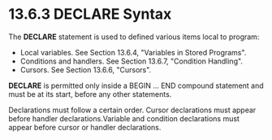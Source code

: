 # 13.6.3 DECLARE Syntax
The **DECLARE** statement is used to defined various items local to program:
* Local variables. See Section 13.6.4, "Variables in Stored Programs".
* Conditions and handlers. See Section 13.6.7, "Condition Handling".
* Cursors. See Section 13.6.6, "Cursors".

**DECLARE** is permitted only inside a BEGIN ... END compound statement and must be at its start, before any other statements.

Declarations must follow a certain order. Cursor declarations must appear before handler declarations.Variable and condition declarations must appear before cursor or handler declarations. 